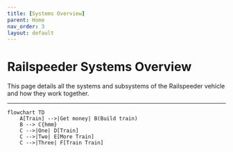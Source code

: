```yaml
---
title: [Systems Overview]
parent: Home
nav_order: 3
layout: default
---
```


# Railspeeder Systems Overview

This page details all the systems and subsystems of the Railspeeder vehicle and
how they work together.

---

<!-- Edit with https://mermaid.live/ -->

```mermaid
flowchart TD
    A[Train] -->|Get money| B(Build train)
    B --> C{hmm}
    C -->|One| D[Train]
    C -->|Two| E[More Train]
    C -->|Three| F[Train Train]
```
